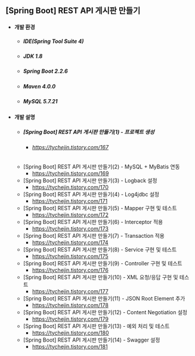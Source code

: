 ## [Spring Boot] REST API 게시판 만들기
- #### 개발 환경
  - ##### IDE(Spring Tool Suite 4) 
  - ##### JDK 1.8
  - ##### Spring Boot 2.2.6
  - ##### Maven 4.0.0
  - ##### MySQL 5.7.21

- #### 개발 설명
  - ##### [Spring Boot] REST API 게시판 만들기(1) - 프로젝트 생성
  	- ###### https://tychejin.tistory.com/167  
  - [Spring Boot] REST API 게시판 만들기(2) - MySQL + MyBatis 연동
  	- https://tychejin.tistory.com/169
  - [Spring Boot] REST API 게시판 만들기(3) - Logback 설정
  	- https://tychejin.tistory.com/170  
  - [Spring Boot] REST API 게시판 만들기(4) - Log4jdbc 설정
  	- https://tychejin.tistory.com/171  
  - [Spring Boot] REST API 게시판 만들기(5) - Mapper 구현 및 테스트
  	- https://tychejin.tistory.com/172  
  - [Spring Boot] REST API 게시판 만들기(6) - Interceptor 적용
  	- https://tychejin.tistory.com/173  
  - [Spring Boot] REST API 게시판 만들기(7) - Transaction 적용
  	- https://tychejin.tistory.com/174  
  - [Spring Boot] REST API 게시판 만들기(8) - Service 구현 및 테스트
  	- https://tychejin.tistory.com/175  
  - [Spring Boot] REST API 게시판 만들기(9) - Controller 구현 및 테스트
  	- https://tychejin.tistory.com/176  
  - [Spring Boot] REST API 게시판 만들기(10) - XML 요청/응답 구현 및 테스트
  	- https://tychejin.tistory.com/177  
  - [Spring Boot] REST API 게시판 만들기(11) - JSON Root Element 추가
  	- https://tychejin.tistory.com/178  
  - [Spring Boot] REST API 게시판 만들기(12) - Content Negotiation 설정
  	- https://tychejin.tistory.com/179  
  - [Spring Boot] REST API 게시판 만들기(13) - 예외 처리 및 테스트
  	- https://tychejin.tistory.com/180
  - [Spring Boot] REST API 게시판 만들기(14) - Swagger 설정
  	- https://tychejin.tistory.com/181
